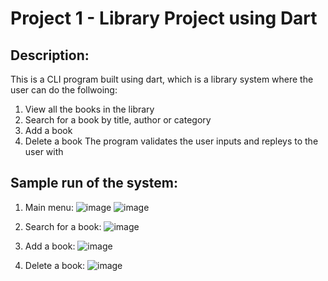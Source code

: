 # Project 1 - Library Project using Dart
## Description:
This is a CLI program built using dart, which is a library system where the user can do the follwoing:
1. View all the books in the library
2. Search for a book by title, author or category
3. Add a book
4. Delete a book
The program validates the user inputs and repleys to the user with  
## Sample run of the system:
1. Main menu:
   ![image](https://github.com/3badiiM/Project-1/assets/115943308/a75ab543-f040-4d93-80f4-291e4bd218d1)
   ![image](https://github.com/3badiiM/Project-1/assets/115943308/c9906a94-efb8-40ee-9294-a4aa858792cc)

2. Search for a book:
![image](https://github.com/3badiiM/Project-1/assets/115943308/01069d6e-c897-4589-8668-0a1528fe9d5c)

3.  Add a book:
   ![image](https://github.com/3badiiM/Project-1/assets/115943308/e9fc7664-0493-4701-ab54-68be840e4ab9)

4. Delete a book:
   ![image](https://github.com/3badiiM/Project-1/assets/115943308/2761c3b1-a320-49c4-90fe-b12ac0d86784)


